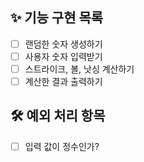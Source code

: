 ## ✨ 기능 구현 목록

- [ ]  랜덤한 숫자 생성하기
- [ ]  사용자 숫자 입력받기
- [ ]  스트라이크, 볼, 낫싱 계산하기
- [ ]  계산한 결과 출력하기

## 🛠 예외 처리 항목

- [ ]  입력 값이 정수인가?